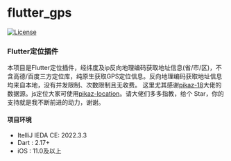 # flutter_gps
[![License](https://img.shields.io/github/license/mashape/apistatus.svg)](https://github.com/zenganiu/flutter_gps)
### **Flutter定位插件**
本项目是Flutter定位插件，经纬度及ip反向地理编码获取地址信息(省/市/区)，不含高德/百度三方定位库，纯原生获取GPS定位信息。反向地理编码获取地址信息均来自本地，没有并发限制、次数限制且无收费。 这里尤其感谢[pikaz-18](https://github.com/pikaz-18)大佬的数据源。js定位大家可使用[pikaz-location](https://github.com/pikaz-18/pikaz-location)。请大佬们多多指教，给个 Star，你的支持就是我不断前进的动力，谢谢。

#### 项目环境
* ItelliJ IEDA CE: 2022.3.3
* Dart : 2.17+
* iOS : 11.0及以上

